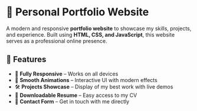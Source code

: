 # 🚀 Personal Portfolio Website  

A modern and responsive **portfolio website** to showcase my skills, projects, and experience. Built using **HTML, CSS, and JavaScript**, this website serves as a professional online presence.  

## 🌟 Features  
- 📱 **Fully Responsive** – Works on all devices  
- 🎨 **Smooth Animations** – Interactive UI with modern effects  
- 🛠️ **Projects Showcase** – Display of my best work with live demos  
- 📄 **Downloadable Resume** – Easy access to my CV  
- 📩 **Contact Form** – Get in touch with me directly  
